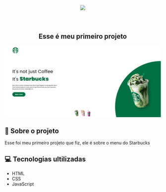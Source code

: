 <h1 align="center">
  <img src="http://desbloqueandoseupotencial.com.br/wp-content/uploads/2018/02/starbucks-logo-png-1.png" width="700px">
</h1>

<br>

<h2 align="center">
Esse é meu primeiro projeto
</h2>

<img src="https://github.com/guicavallini/starbucks/blob/main/images/Starbucks.png?raw=true" />

<br>

<h2>
📄 Sobre o projeto
</h2>

<p>
Esse foi meu primeiro projeto que fiz, ele é sobre o menu do Starbucks
</p>

<h2>
💻 Tecnologias ultilizadas
</h2>

<ul>
  <li>HTML</li>
  <li>CSS</li>
  <li>JavaScript</li>
</ul>
